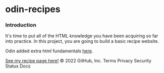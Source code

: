 

# odin-recipes

### Introduction

It's time to put all of the HTML knowledge you have been acquiring so far into practice. In this project, you are going to build a basic recipe website.


Odin added extra html fundamentals <a href="https://www.theodinproject.com/paths/foundations/courses/foundations/lessons/recipes" rel="_blank">here</a>. 

[See my recipe page here!](aron-helu.github.io)
© 2022 GitHub, Inc.
Terms
Privacy
Security
Status
Docs
